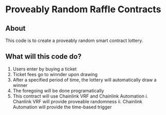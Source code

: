# Proveably Random Raffle Contracts

## About

This code is to create a proveably random smart contract lottery.

## What will this code do?

1. Users enter by buying a ticket
2. Ticket fees go to winnder upon drawing
3. After a specified period of time, the lottery will automatically draw a winner
4. The foregoing will be done programatically
5. This contract will use Chainlink VRF and Chainlink Automation
    i. Chanlink VRF will provide proveable randomness
    ii. Chainlink Automation will provide the time-based trigger